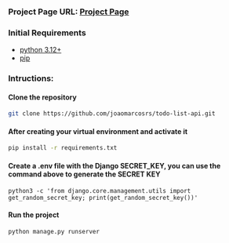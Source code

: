 ### Project Page URL: [Project Page](https://roadmap.sh/projects/todo-list-api)

### Initial Requirements
  - [python 3.12+](https://www.python.org/downloads/)
  - [pip](https://pip.pypa.io/en/stable/installation/)

### Intructions:

#### Clone the repository
```bash
git clone https://github.com/joaomarcosrs/todo-list-api.git
```

#### After creating your virtual environment and activate it
```bash
pip install -r requirements.txt
```

#### Create a .env file with the Django SECRET_KEY, you can use the command above to generate the SECRET KEY
```
python3 -c 'from django.core.management.utils import get_random_secret_key; print(get_random_secret_key())'
```

#### Run the project
```
python manage.py runserver
```

